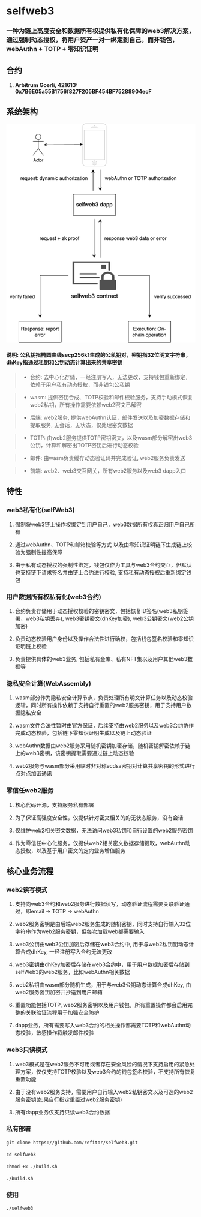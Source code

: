 # selfweb3

### 一种为链上高度安全和数据所有权提供私有化保障的web3解决方案，通过强制动态授权，将用户资产一对一绑定到自己，而非钱包，webAuthn + TOTP + 零知识证明

## 合约

1. **Arbitrum Goerli, 421613: 0x7B6E05a55B1756f827F205BF454BF75288904ecF**

## 系统架构

![/docs/selfweb3.png](/docs/selfweb3.png)

#### 说明: 公私钥指椭圆曲线secp256k1生成的公私钥对，密钥指32位明文字符串，dhKey指通过私钥和公钥动态计算出来的共享密钥

> - 合约: 去中心化存储，一经注册写入，无法更改，支持钱包重新绑定，依赖于用户私有动态授权，而非钱包公私钥

> - wasm: 提供密钥合成、TOTP校验和邮件校验服务，支持手动模式恢复web2私钥，所有操作需要依赖web2密文已解密

> - 后端: web2服务, 提供webAuthn认证，邮件发送以及加密数据存储和提取服务, 无会话，无状态，仅处理密文数据

> - TOTP: 由web2服务提供TOTP密钥密文，以及wasm部分解密出web3公钥，计算和解密出TOTP密钥后进行动态校验

> - 邮件: 由wasm负责缓存动态验证码并完成验证, web2服务负责发送

> - 前端: web2、web3交互网关，所有web2服务以及web3 dapp入口

## 特性

### web3私有化(selfWeb3)

1. 强制将web3链上操作权绑定到用户自己，web3数据所有权真正归用户自己所有

2. 通过webAuthn、TOTP和邮箱校验等方式 以及由零知识证明链下生成链上校验为强制性提高保障

3. 由于私有动态授权的强制性绑定，钱包仅作为工具与web3合约交互，但默认也支持链下请求签名并由链上合约进行校验, 支持私有动态授权后重新绑定钱包

### 用户数据所有权私有化(web3合约)

1. 合约负责存储用于动态授权校验的密钥密文，包括恢复ID签名(web3私钥签署，web3私钥丢弃), web3密钥密文(dhKey加密), web3公钥密文(web2公钥加密)

2. 负责动态校验用户身份以及操作合法性进行确权，包括钱包签名校验和零知识证明链上校验

3. 负责提供具体的web3业务, 包括私有金库、私有NFT集以及用户其他web3数据等

### 隐私安全计算(WebAssembly)

1. wasm部分作为隐私安全计算节点，负责处理所有明文计算任务以及动态校验逻辑，同时所有操作依赖于支持自行重置的web2服务密钥，用于支持用户数据隐私安全

2. wasm文件合法性暂时由官方保证，后续支持由web2服务以及web3合约协作完成动态校验，包括链下零知识证明生成以及链上动态验证

3. webAuthn数据由web2服务采用随机密钥加密存储，随机密钥解密依赖于链上的web3密钥，该密钥提取需要通过链上动态校验

4. web2服务与wasm部分采用临时非对称ecdsa密钥对计算共享密钥的形式进行点对点加密通讯

### 零信任web2服务

1. 核心代码开源，支持服务私有部署

2. 为了保证高强度安全性，仅提供针对密文相关的的无状态服务，没有会话

3. 仅维护web2相关密文数据，无法访问web3私钥和自行设置的web2服务密钥

4. 作为零信任中心化服务，仅提供web2相关密文数据存储提取，webAuthn动态授权，以及基于用户密文的定向业务增值服务

## 核心业务流程

### web2读写模式

1. 支持向web3合约和web2服务进行数据读写，动态验证流程需要关联验证通过，即email -> TOTP -> webAuthn

2. web2服务密钥是由后端web2服务生成的随机密钥，同时支持自行输入32位字符串作为web2服务密钥，但每次加载web都需要输入

3. web3公钥由web2公钥加密后存储在web3合约中, 用于与web2私钥钥动态计算合成dhKey, 一经注册写入合约无法更改

4. web3密钥由dhKey加密后存储在web3合约中，用于用户数据加密后存储到selfWeb3的web2服务，比如webAuthn相关数据

5. web2私钥由wasm部分随机生成，用于与web3公钥动态计算合成dhKey, 由web2服务密钥加密并抄送到用户邮箱

6. 重置功能包括TOTP, web2服务密钥以及用户钱包，所有重置操作都会启用完整的关联验证流程用于加强安全防护

7. dapp业务，所有需要写入web3合约的相关操作都需要TOTP和webAuthn动态校验，敏感操作将触发邮件校验

### web3只读模式

1. web3模式是在web2服务不可用或者存在安全风险的情况下支持启用的紧急处理方案，仅仅支持TOTP校验以及web3合约的钱包签名校验，不支持所有恢复重置功能

2. 由于没有web2服务支持，需要用户自行输入web2私钥密文以及可选的web2服务密钥(如果自行指定重置过web2服务密钥)

3. 所有dapp业务仅支持只读web3合约数据

### 私有部署

```shell
git clone https://github.com/refitor/selfweb3.git

cd selfweb3

chmod +x ./build.sh

./build.sh
```

### 使用

```
./selfweb3
```